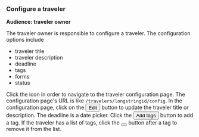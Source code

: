 ###  Configure a traveler

**Audience: traveler owner**

The traveler owner is responsible to configure a traveler. The configuration options include
- traveler title
- traveler description
- deadline
- tags
- forms
- status

Click the <a data-toggle="tooltip" title="config the traveler"><i class="fa fa-gear fa-lg"></i></a> icon in order to navigate to the traveler configuration page. The configuration page's URL is like `/travelers/longstringid/config`. In the configuration page, click on the <button class="btn btn-primary">Edit</button> button to update the traveler title or description. The deadline is a date picker. Click the <button id="add" class="btn btn-primary">Add tags</button> button to add a tag. If the traveler has a list of tags, click the <button class="btn btn-small btn-warning removeDevice"><i class="fa fa-trash-o fa-lg"></i></button> button after a tag to remove it from the list. 




